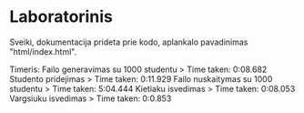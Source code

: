# Laboratorinis
Sveiki, dokumentacija prideta prie kodo, aplankalo pavadinimas "html/index.html".

Timeris:
Failo generavimas su 1000 studentu > Time taken: 0:08.682
Studento pridejimas > Time taken: 0:11.929
Failo nuskaitymas su 1000 studentu > Time taken: 5:04.444
Kietiaku isvedimas > Time taken: 0:08.053
Vargsiuku isvedimas > Time taken: 0:0.853
